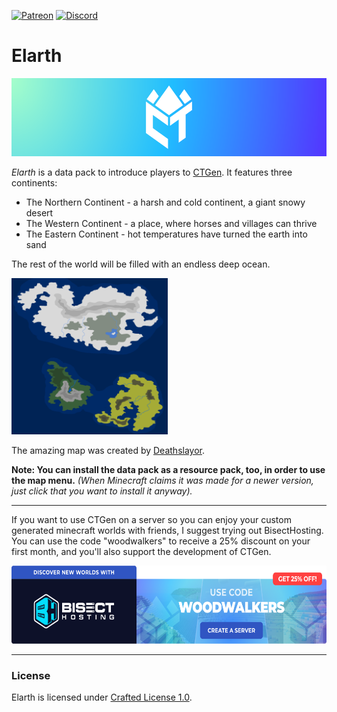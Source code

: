 [![Patreon](https://img.shields.io/badge/Patreon-F96854?style=for-the-badge&logo=patreon&logoColor=white)](https://patreon.com/ToCraft)
[![Discord](https://img.shields.io/discord/1183373613508857906?style=for-the-badge&label=Discord)](https://discord.gg/Y3KqxWDUYy)

# Elarth

<img alt="Banner" height="125" src="https://raw.githubusercontent.com/ToCraft/CraftedTerrainGeneration/refs/heads/dev/assets/branding/PNG/Banners/CTGen_Header_Simple_Logomark.png"></img>

*Elarth* is a data pack to introduce players to [CTGen].
It features three continents:
* The Northern Continent - a harsh and cold continent, a giant snowy desert
* The Western Continent - a place, where horses and villages can thrive
* The Eastern Continent - hot temperatures have turned the earth into sand

The rest of the world will be filled with an endless deep ocean.

<img alt="Map" height="250" src="assets/elarth/textures/gui/elarth.png"></img>

The amazing map was created by [Deathslayor].

**Note: You can install the data pack as a resource pack, too, in order to use the map menu.** *(When Minecraft claims it was made for a newer version, just click that you want to install it anyway).*

---

If you want to use CTGen on a server so you can enjoy your custom generated minecraft worlds with friends, I suggest trying out BisectHosting.
You can use the code "woodwalkers" to receive a 25% discount on your first month, and you'll also support the development of CTGen.

<img alt="BiSect Banner - Code: 'woodwalkers'" height="125" src="https://raw.githubusercontent.com/ToCraft/CraftedTerrainGeneration/refs/heads/dev/assets/branding/PNG/Banners/CTGen_BH_AffiliateBanner.png"></img>

---

### License

Elarth is licensed under [Crafted License 1.0](LICENSE.md).

[CTGen]: https://github.com/ToCraft/CTGen/
[Deathslayor]: https://github.com/Deathslayor/
